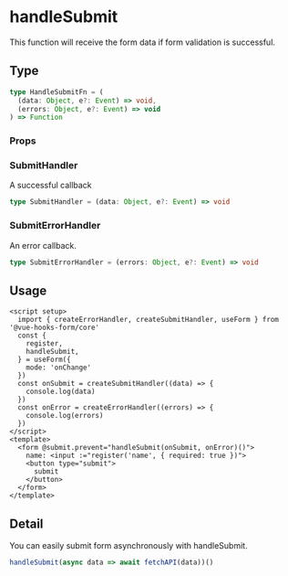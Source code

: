 # handleSubmit

This function will receive the form data if form validation is successful.

## Type

```ts
type HandleSubmitFn = (
  (data: Object, e?: Event) => void,
  (errors: Object, e?: Event) => void
) => Function
```

### Props

### SubmitHandler
A successful callback
```ts
type SubmitHandler = (data: Object, e?: Event) => void
```

### SubmitErrorHandler

An error callback.

```ts
type SubmitErrorHandler = (errors: Object, e?: Event) => void
```

## Usage
```vue
<script setup>
  import { createErrorHandler, createSubmitHandler, useForm } from '@vue-hooks-form/core'
  const {
    register,
    handleSubmit,
  } = useForm({
    mode: 'onChange'
  })
  const onSubmit = createSubmitHandler((data) => {
    console.log(data)
  })
  const onError = createErrorHandler((errors) => {
    console.log(errors)
  })
</script>
<template>
  <form @submit.prevent="handleSubmit(onSubmit, onError)()">
    name: <input :="register('name', { required: true })">
    <button type="submit">
      submit
    </button>
  </form>
</template>
```

## Detail

You can easily submit form asynchronously with handleSubmit.

```ts
handleSubmit(async data => await fetchAPI(data))()
```
